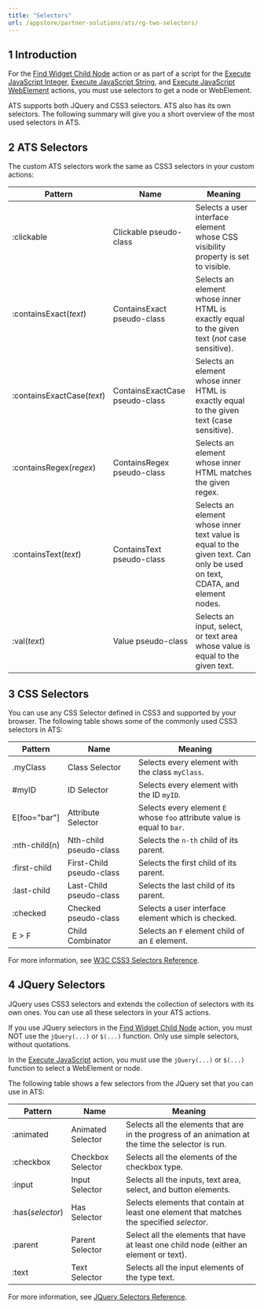 ```yaml
---
title: "Selectors"
url: /appstore/partner-solutions/ats/rg-two-selectors/
---
```


## 1 Introduction

For the [Find Widget Child Node](/appstore/partner-solutions/ats/rg-one-find-widget-child-node/) action or as part of a script for the [Execute JavaScript Integer](/appstore/partner-solutions/ats/rg-one-execute-javascript-integer/), [Execute JavaScript String](/appstore/partner-solutions/ats/rg-one-execute-javascript-string/), and [Execute JavaScript WebElement](/appstore/partner-solutions/ats/rg-one-execute-javascript-webelement/) actions, you must use selectors to get a node or WebElement.

ATS supports both JQuery and CSS3 selectors. ATS also has its own selectors. The following summary will give you a short overview of the most used selectors in ATS. 

## 2 ATS Selectors

The custom ATS selectors work the same as CSS3 selectors in your custom actions:

| Pattern                    | Name                           | Meaning                                  |
| -------------------------- | ------------------------------ | ---------------------------------------- |
| :clickable                 | Clickable pseudo-class         | Selects a user interface element whose CSS visibility property is set to visible. |
| :containsExact(*text*)     | ContainsExact pseudo-class     | Selects an element whose inner HTML is exactly equal to the given text (*not* case sensitive). |
| :containsExactCase(*text*) | ContainsExactCase pseudo-class | Selects an element whose inner HTML is exactly equal to the given text (case sensitive). |
| :containsRegex(*regex*)    | ContainsRegex pseudo-class     | Selects an element whose inner HTML matches the given regex. |
| :containsText(*text*)      | ContainsText pseudo-class      | Selects an element whose inner text value is equal to the given text. Can only be used on text, CDATA, and element nodes. |
| :val(*text*)               | Value pseudo-class             | Selects an input, select, or text area whose value is equal to the given text. |

## 3 CSS Selectors

You can use any CSS Selector defined in CSS3 and supported by your browser. The following table shows some of the commonly used CSS3 selectors in ATS:

| Pattern       | Name                     | Meaning                                  |
| ------------- | ------------------------ | ---------------------------------------- |
| .myClass      | Class Selector           | Selects every element with the class `myClass`. |
| #myID         | ID Selector              | Selects every element with the ID `myID`.  |
| E[foo="bar"]  | Attribute Selector       | Selects every element `E`  whose `foo` attribute value is equal to `bar`. |
| :nth-child(n) | Nth-child pseudo-class   | Selects the `n-th` child of its parent. |
| :first-child  | First-Child pseudo-class | Selects the first child of its parent. |
| :last-child   | Last-Child pseudo-class  | Selects the last child of its parent. |
| :checked      | Checked pseudo-class     | Selects a user interface element which is checked. |
| E > F         | Child Combinator         | Selects an `F` element child of an `E` element. |

For more information, see [W3C CSS3 Selectors Reference](https://www.w3.org/TR/css3-selectors/).

## 4 JQuery Selectors

JQuery uses CSS3 selectors and extends the collection of selectors with its own ones. You can use all these selectors in your ATS actions.

If you use JQuery selectors in the [Find Widget Child Node](/appstore/partner-solutions/ats/rg-one-find-widget-child-node/) action, you must NOT use the `jQuery(...)` or `$(...)` function. Only use simple selectors, without quotations.

In the [Execute JavaScript](/appstore/partner-solutions/ats/rg-one-execute-javascript-integer/) action, you must use the `jQuery(...)` or `$(...)` function to select a WebElement or node.

The following table shows a few selectors from the JQuery set that you can use in ATS:

| Pattern          | Name              | Meaning                                  |
| ---------------- | ----------------- | ---------------------------------------- |
| :animated        | Animated Selector | Selects all the elements that are in the progress of an animation at the time the selector is run. |
| :checkbox        | Checkbox Selector | Selects all the elements of the checkbox type.   |
| :input           | Input Selector    | Selects all the inputs, text area, select, and button elements. |
| :has(*selector*) | Has Selector      | Selects elements that contain at least one element that matches the specified *selector*. |
| :parent          | Parent Selector   | Select all the elements that have at least one child node (either an element or text). |
| :text            | Text Selector     | Selects all the input elements of the type text. |

For more information, see [JQuery Selectors Reference](https://api.jquery.com/category/selectors/).
